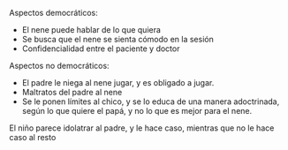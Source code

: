 Aspectos democráticos:

- El nene puede hablar de lo que quiera
- Se busca que el nene se sienta cómodo en la sesión
- Confidencialidad entre el paciente y doctor

Aspectos no democráticos:

- El padre le niega al nene jugar, y es obligado a jugar.
- Maltratos del padre al nene
- Se le ponen límites al chico, y se lo educa de una manera adoctrinada, según lo que quiere el papá, y no lo que es mejor para el nene.

El niño parece idolatrar al padre, y le hace caso, mientras que no le hace caso al resto